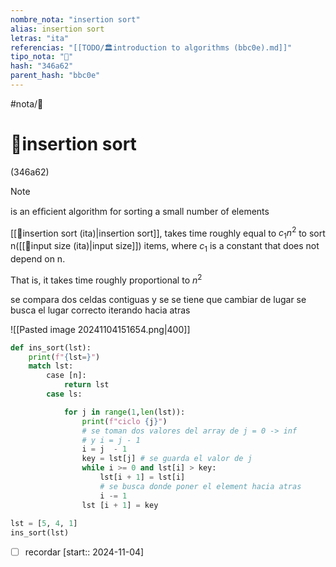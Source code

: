 ```yaml
---
nombre_nota: "insertion sort"
alias: insertion sort
letras: "ita"
referencias: "[[TODO/🏛️introduction to algorithms (bbc0e).md]]"
tipo_nota: "📑"
hash: "346a62"
parent_hash: "bbc0e"
---
```


#nota/📑

# 📑insertion sort
<div class="hash">(346a62)</div>

> [!NOTE] 
 is an efﬁcient algorithm for sorting a small number of elements


[[📑insertion sort (ita)|insertion sort]], takes time roughly equal to $c_1 n^2$ to sort 
n([[📑input size (ita)|input size]]) items, where $c_1$ is a constant that does not depend on n.

That is, it takes time roughly proportional to $n^2$
 

se compara dos celdas contiguas y se se tiene que cambiar de lugar se busca el lugar correcto iterando hacia atras


![[Pasted image 20241104151654.png|400]]

```python
def ins_sort(lst):
    print(f"{lst=}")
    match lst:
        case [n]:
            return lst
        case ls:

            for j in range(1,len(lst)):
                print(f"ciclo {j}")
                # se toman dos valores del array de j = 0 -> inf
                # y i = j - 1
                i = j  - 1 
                key = lst[j] # se guarda el valor de j 
                while i >= 0 and lst[i] > key:
                    lst[i + 1] = lst[i]
                    # se busca donde poner el element hacia atras
                    i -= 1
                lst [i + 1] = key
                    
lst = [5, 4, 1]
ins_sort(lst)
```


- [ ] recordar  [start:: 2024-11-04]
